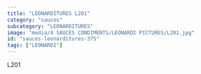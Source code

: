 ```yaml
---
title: "LEONARDITURES L201"
category: "sauces"
subcategory: "LEONARDITURES"
image: "media/4 SAUCES CONDIMENTS/LEONARDI PICTURES/L201.jpg"
id: "sauces-leonarditures-375"
tags: ["LEONARDI"]
---
```


L201

